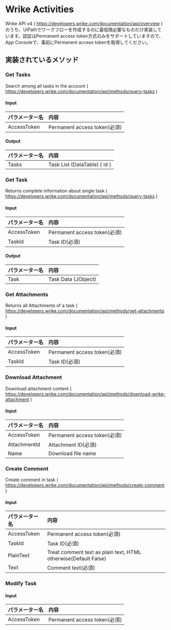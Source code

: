 # Wrike Activities
Wrike API v4 ( https://developers.wrike.com/documentation/api/overview ) のうち、UiPathでワークフローを作成するのに最低限必要なものだけ実装しています。認証はPermanent access token方式のみをサポートしていますので、App Consoleで、事前にPermanent access tokenを取得してください。

## 実装されているメソッド

### Get Tasks
Search among all tasks in the account
( https://developers.wrike.com/documentation/api/methods/query-tasks )

#### Input

| パラメーター名 | 内容                         |
|:---------------|:-----------------------------|
| AccessToken    | Permanent access token(必須) |

#### Output

| パラメーター名 | 内容                         |
|:---------------|:-----------------------------|
| Tasks          | Task List (DataTable) { id } |

### Get Task
Returns complete information about single task
( https://developers.wrike.com/documentation/api/methods/query-tasks )

#### Input

| パラメーター名 | 内容                         |
|:---------------|:-----------------------------|
| AccessToken    | Permanent access token(必須) |
| TaskId         | Task ID(必須)                |

#### Output

| パラメーター名 | 内容                |
|:---------------|:--------------------|
| Task           | Task Data (JObject) |

### Get Attachments
Returns all Attachments of a task
( https://developers.wrike.com/documentation/api/methods/get-attachments )

#### Input

| パラメーター名 | 内容                         |
|:---------------|:-----------------------------|
| AccessToken    | Permanent access token(必須) |
| TaskId         | Task ID(必須)                |

### Download Attachment
Download attachment content
( https://developers.wrike.com/documentation/api/methods/download-wrike-attachment )

#### Input

| パラメーター名 | 内容                         |
|:---------------|:-----------------------------|
| AccessToken    | Permanent access token(必須) |
| AttachmentId   | Attachment ID(必須)          |
| Name           | Download file name           |

### Create Comment
Create comment in task
( https://developers.wrike.com/documentation/api/methods/create-comment )

#### Input

| パラメーター名 | 内容                                                            |
|:---------------|:----------------------------------------------------------------|
| AccessToken    | Permanent access token(必須)                                    |
| TaskId         | Task ID(必須)                                                   |
| PlainText      | Treat comment text as plain text, HTML otherwise(Default False) |
| Text           | Comment text(必須)                                              |

### Modify Task

#### Input

| パラメーター名 | 内容                         |
|:---------------|:-----------------------------|
| AccessToken    | Permanent access token(必須) |
